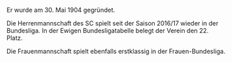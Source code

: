 Er wurde am 30. Mai 1904 gegründet.

Die Herrenmannschaft des SC spielt seit der Saison 2016/17 wieder
in der Bundesliga. In der Ewigen Bundesligatabelle belegt der
Verein den 22. Platz.

Die Frauenmannschaft spielt ebenfalls erstklassig in der Frauen-Bundesliga.
